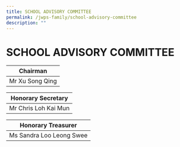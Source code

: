 ```yaml
---
title: SCHOOL ADVISORY COMMITTEE
permalink: /jwps-family/school-advisory-committee
description: ""
---
```

# SCHOOL ADVISORY COMMITTEE

|     Chairman     |
|:----------------:|
|  Mr Xu Song Qing |

| Honorary Secretary |
|:---:|
| Mr Chris Loh Kai Mun |

|    Honorary Treasurer    |
|:------------------------:|
| Ms Sandra Loo Leong Swee |